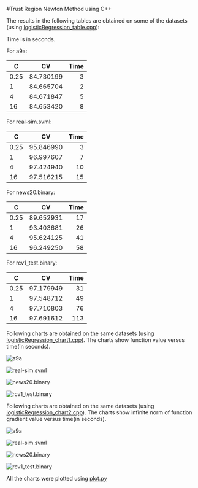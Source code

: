 #Trust Region Newton Method using C++

The results in the following tables are obtained on some of the datasets (using [logisticRegression_table.cpp](logisticRegression_table.cpp)):

Time is in seconds.

For a9a:

| C             | CV            | Time  |
| ------------- |:-------------:| -----:|
| 0.25          | 84.730199     |   3   |
| 1             | 84.665704     |   2   |
| 4             | 84.671847     |   5   |
| 16            | 84.653420     |   8   |

For real-sim.svml:

| C             | CV            | Time  |
| ------------- |:-------------:| -----:|
| 0.25          | 95.846990     |   3   |
| 1             | 96.997607     |   7   |
| 4             | 97.424940     |   10  |
| 16            | 97.516215     |   15  |

For news20.binary:

| C             | CV            | Time  |
| ------------- |:-------------:| -----:|
| 0.25          | 89.652931     |   17  |
| 1             | 93.403681     |   26  |
| 4             | 95.624125     |   41  |
| 16            | 96.249250     |   58  |

For rcv1_test.binary:

| C             | CV            | Time  |
| ------------- |:-------------:| -----:|
| 0.25          | 97.179949     |   31  |
| 1             | 97.548712     |   49  |
| 4             | 97.710803     |   76  |
| 16            | 97.691612     |   113 |

Following charts are obtained on the same datasets (using [logisticRegression_chart1.cpp](logisticRegression_chart1.cpp)). The charts show function value versus time(in seconds).

![a9a](chart1_a9a.jpg)

![real-sim.svml](chart1_real-sim.svml.jpg)

![news20.binary](chart1_news20.binary.jpg)

![rcv1_test.binary](chart1_rcv1_test.binary.jpg)

Following charts are obtained on the same datasets (using [logisticRegression_chart2.cpp](logisticRegression_chart2.cpp)). The charts show infinite norm of function gradient value versus time(in seconds).

![a9a](chart2_a9a.jpg)

![real-sim.svml](chart2_real-sim.svml.jpg)

![news20.binary](chart2_news20.binary.jpg)

![rcv1_test.binary](chart2_rcv1_test.binary.jpg)

All the charts were plotted using [plot.py](plot.py)
